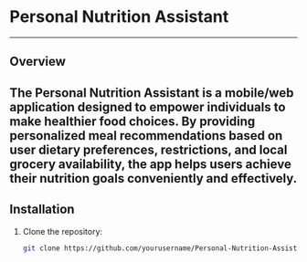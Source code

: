# Personal Nutrition Assistant
---
## Overview
The Personal Nutrition Assistant is a mobile/web application designed to empower individuals to make healthier food choices. By providing personalized meal recommendations based on user dietary preferences, restrictions, and local grocery availability, the app helps users achieve their nutrition goals conveniently and effectively.
---

## Installation
1. Clone the repository:
   ```bash
   git clone https://github.com/yourusername/Personal-Nutrition-Assistant.git
